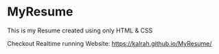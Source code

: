 # MyResume
 This is my Resume created using only HTML & CSS

 Checkout Realtime running Website: https://kalrah.github.io/MyResume/